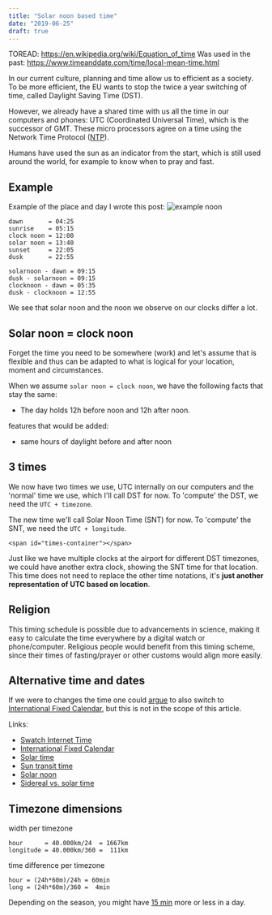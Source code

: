 ```yaml
---
title: "Solar noon based time"
date: "2019-06-25"
draft: true
---
```


TOREAD: https://en.wikipedia.org/wiki/Equation_of_time
Was used in the past: https://www.timeanddate.com/time/local-mean-time.html


In our current culture, planning and time allow us to efficient as a society.
To be more efficient, the EU wants to stop the twice a year switching of time,
called Daylight Saving Time (DST).

However, we already have a shared time with us all the time
in our computers and phones: UTC (Coordinated Universal Time),
which is the successor of GMT.
These micro processors agree on a time using the
Network Time Protocol
([NTP](https://developers.google.com/time/)).

Humans have used the sun as an indicator from the start,
which is still used around the world,
for example to know when to pray and fast.

## Example

Example of the place and day I wrote this post:
![example noon](/img/google-weather-noon.png "example noon")
```
dawn       = 04:25
sunrise    = 05:15
clock noon = 12:00
solar noon = 13:40
sunset     = 22:05
dusk       = 22:55

solarnoon - dawn = 09:15
dusk - solarnoon = 09:15
clocknoon - dawn = 05:35
dusk - clocknoon = 12:55
```

We see that solar noon
and the noon we observe on our clocks
differ a lot.

## Solar noon = clock noon

Forget the time you need to be somewhere (work)
and let's assume that is flexible
and thus can be adapted to what is logical for your
location, moment and circumstances.

When we assume `solar noon = clock noon`,
we have the following facts that stay the same:

- The day holds 12h before noon and 12h after noon.


features that would be added:

- same hours of daylight before and after noon

## 3 times

We now have two times we use, UTC internally on our computers
and the 'normal' time we use,
which I'll call DST for now.
To 'compute' the DST, we need the `UTC + timezone`.

The new time we'll call Solar Noon Time (SNT) for now.
To 'compute' the SNT, we need the `UTC + longitude`.

```
<span id="times-container"></span>
```

<script>


Date.prototype.toSNTString = function(long = 51) { // longitude = meridian
  var YYYY = this.getUTCFullYear()
  var MM = this.getUTCMonth()
  var DD = this.getUTCDate()
  var hh = this.getUTCHours()
  var mm = this.getUTCMinutes()
  var ss = this.getUTCSeconds()
  return YYYY + '-' + MM + '-' + DD +
    'T' + hh + ':' + ss +
    '@' + long + ' TODO math not yet implemented'
}

getTimeString = () => {
  var now = new Date()
  return "DST = " + now.toString() +
//    "\nUTC = " + now.toUTCString() +
    "\nUTC = " + toISOString().substr(0,16) +
    "\nSNT = " + now.toSNTString()
}
</script>

Just like we have multiple clocks at the airport for different DST timezones,
we could have another extra clock,
showing the SNT time for that location.
This time does not need to replace the other time notations,
it's
**just another representation of UTC based on location**.

## Religion

This timing schedule is possible due to advancements in science,
making it easy to calculate the time everywhere by a digital watch or phone/computer.
Religious people would benefit from this timing scheme,
since their times of fasting/prayer or other customs would align more easily.

## Alternative time and dates

If we were to changes the time
one could
[argue](https://youtu.be/rtB93yzgedc)
to also switch to
[International Fixed Calendar](https://www.citylab.com/life/2014/12/the-world-almost-had-a-13-month-calendar/383610/),
but this is not in the scope of this article.

Links:

- [Swatch Internet Time](https://en.wikipedia.org/wiki/Swatch_Internet_Time)
- [International Fixed Calendar](https://en.wikipedia.org/wiki/International_Fixed_Calendar)
- [Solar time](https://en.wikipedia.org/wiki/Solar_time)
- [Sun transit time](https://en.wikipedia.org/wiki/Sun_transit_time)
- [Solar noon](https://en.wikipedia.org/wiki/Noon#Solar_noon)
- [Sidereal vs. solar time](https://en.wikipedia.org/wiki/Sidereal_time#Comparison_to_solar_time)


## Timezone dimensions

width per timezone
```
hour      = 40.000km/24  = 1667km
longitude = 40.000km/360 =  111km
```

time difference per timezone
```
hour = (24h*60m)/24h = 60min
long = (24h*60m)/360 =  4min
```

Depending on the season,
you might have
[15 min](https://en.wikipedia.org/wiki/Equation_of_time#The_concept)
more or less in a day.

